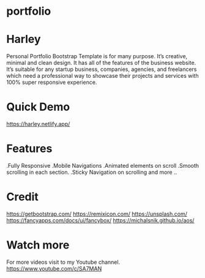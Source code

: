 # portfolio
# Harley

Personal Portfolio Bootstrap Template is for many purpose. It’s creative, minimal and clean design. It has all of the features of the business website. It’s suitable for any startup business, companies, agencies, and freelancers which need a professional way to showcase their projects and services with 100% super responsive experience.

# Quick Demo

https://harley.netlify.app/

# Features

.Fully Responsive
.Mobile Navigations
.Animated elements on scroll
.Smooth scrolling in each section.
.Sticky Navigation on scrolling
and more ..

# Credit

https://getbootstrap.com/
https://remixicon.com/
https://unsplash.com/
https://fancyapps.com/docs/ui/fancybox/
https://michalsnik.github.io/aos/

# Watch more

For more videos visit to my Youtube channel. https://www.youtube.com/c/SA7MAN
